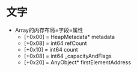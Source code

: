 # 文字

* Array的内存布局=字段=属性
  * [+0x00] = HeapMetadata* metadata
  * [+0x08] = int64 refCount
  * [+0x10] = int64 count
  * [+0x08] = int64 _capacityAndFlags
  * [+0x20] = AnyObject* firstElementAddress
